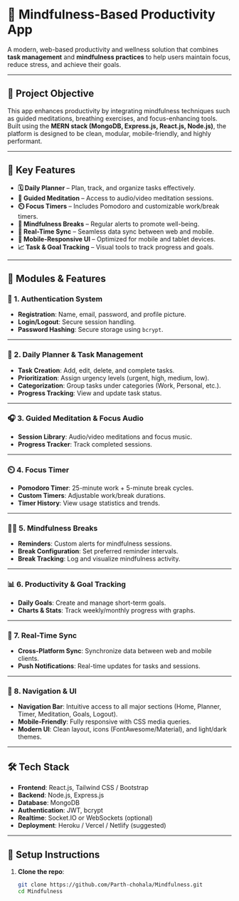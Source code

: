 # 🌿 Mindfulness-Based Productivity App

A modern, web-based productivity and wellness solution that combines **task management** and **mindfulness practices** to help users maintain focus, reduce stress, and achieve their goals.

---

## 🎯 Project Objective

This app enhances productivity by integrating mindfulness techniques such as guided meditations, breathing exercises, and focus-enhancing tools. Built using the **MERN stack (MongoDB, Express.js, React.js, Node.js)**, the platform is designed to be clean, modular, mobile-friendly, and highly performant.

---

## 🧩 Key Features

- **🗓️ Daily Planner** – Plan, track, and organize tasks effectively.
- **🧘 Guided Meditation** – Access to audio/video meditation sessions.
- **⏲️ Focus Timers** – Includes Pomodoro and customizable work/break timers.
- **🌿 Mindfulness Breaks** – Regular alerts to promote well-being.
- **🔄 Real-Time Sync** – Seamless data sync between web and mobile.
- **📱 Mobile-Responsive UI** – Optimized for mobile and tablet devices.
- **📈 Task & Goal Tracking** – Visual tools to track progress and goals.

---

## 📁 Modules & Features

### 🔐 1. Authentication System
- **Registration**: Name, email, password, and profile picture.
- **Login/Logout**: Secure session handling.
- **Password Hashing**: Secure storage using `bcrypt`.

---

### 🧘 2. Daily Planner & Task Management
- **Task Creation**: Add, edit, delete, and complete tasks.
- **Prioritization**: Assign urgency levels (urgent, high, medium, low).
- **Categorization**: Group tasks under categories (Work, Personal, etc.).
- **Progress Tracking**: View and update task status.

---

### 🎧 3. Guided Meditation & Focus Audio
- **Session Library**: Audio/video meditations and focus music.
- **Progress Tracker**: Track completed sessions.

---

### ⏲️ 4. Focus Timer
- **Pomodoro Timer**: 25-minute work + 5-minute break cycles.
- **Custom Timers**: Adjustable work/break durations.
- **Timer History**: View usage statistics and trends.

---

### 🧘‍♂️ 5. Mindfulness Breaks
- **Reminders**: Custom alerts for mindfulness sessions.
- **Break Configuration**: Set preferred reminder intervals.
- **Break Tracking**: Log and visualize mindfulness activity.

---

### 📊 6. Productivity & Goal Tracking
- **Daily Goals**: Create and manage short-term goals.
- **Charts & Stats**: Track weekly/monthly progress with graphs.

---

### 💬 7. Real-Time Sync
- **Cross-Platform Sync**: Synchronize data between web and mobile clients.
- **Push Notifications**: Real-time updates for tasks and sessions.

---

### 🧭 8. Navigation & UI
- **Navigation Bar**: Intuitive access to all major sections (Home, Planner, Timer, Meditation, Goals, Logout).
- **Mobile-Friendly**: Fully responsive with CSS media queries.
- **Modern UI**: Clean layout, icons (FontAwesome/Material), and light/dark themes.

---

## 🛠️ Tech Stack

- **Frontend**: React.js, Tailwind CSS / Bootstrap
- **Backend**: Node.js, Express.js
- **Database**: MongoDB
- **Authentication**: JWT, bcrypt
- **Realtime**: Socket.IO or WebSockets (optional)
- **Deployment**: Heroku / Vercel / Netlify (suggested)

---

## 🚀 Setup Instructions

1. **Clone the repo**:
   ```bash
   git clone https://github.com/Parth-chohala/Mindfulness.git
   cd Mindfulness
